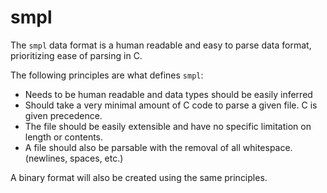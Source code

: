 # smpl

The `smpl` data format is a human readable and easy to parse data format, prioritizing ease of parsing in C.

The following principles are what defines `smpl`:

* Needs to be human readable and data types should be easily inferred
* Should take a very minimal amount of C code to parse a given file. C is given precedence.
* The file should be easily extensible and have no specific limitation on length or contents.
* A file should also be parsable with the removal of all whitespace. (newlines, spaces, etc.)

A binary format will also be created using the same principles.
